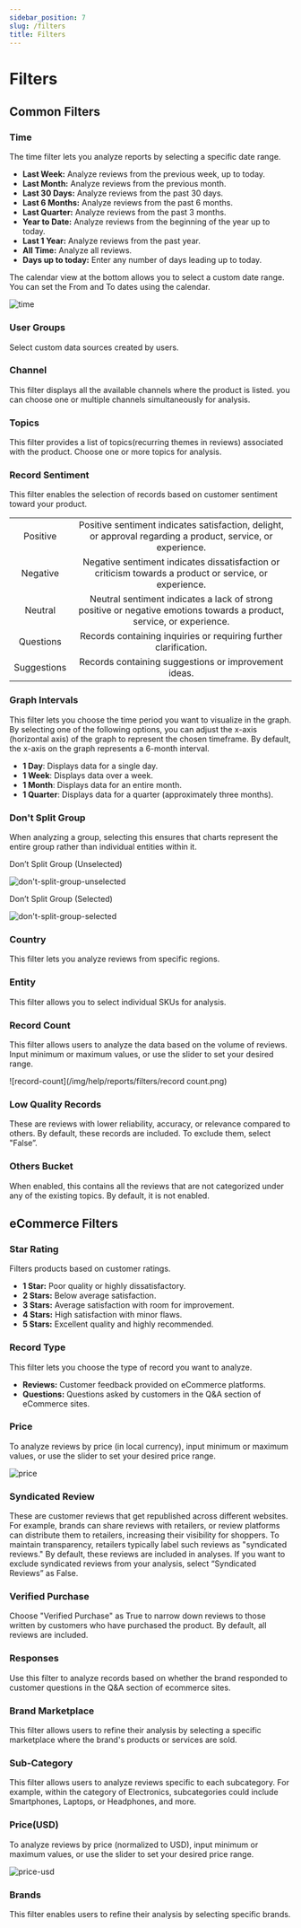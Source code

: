```yaml
---
sidebar_position: 7
slug: /filters
title: Filters
---
```

# **Filters**

## **Common Filters**

### **Time**

The time filter lets you analyze reports by selecting a specific date range.

- **Last Week:** Analyze reviews from the previous week, up to today.
- **Last Month:** Analyze reviews from the previous month.
- **Last 30 Days:** Analyze reviews from the past 30 days.
- **Last 6 Months:** Analyze reviews from the past 6 months.
- **Last Quarter:** Analyze reviews from the past 3 months.
- **Year to Date:** Analyze reviews from the beginning of the year up to today.
- **Last 1 Year:** Analyze reviews from the past year.
- **All Time:** Analyze all reviews.
- **Days up to today:** Enter any number of days leading up to today.

The calendar view at the bottom allows you to select a custom date range. You can set the From and To dates using the calendar.

![time](/img/help/reports/filters/time.png)

### **User Groups**
Select custom data sources created by users.

### **Channel**
This filter displays all the available channels where the product is listed. you can choose one or multiple channels simultaneously for analysis.

### **Topics**
This filter provides a list of topics(recurring themes in reviews) associated with the product. Choose one or more topics for analysis.

### **Record Sentiment**
This filter enables the selection of records based on customer sentiment toward your product.

|         	|                                                                                                                   	|
| :---------: | :-------------------------------------------------------------------------------------------------------------------: |
|   Positive  |  	Positive sentiment indicates satisfaction, delight, or approval regarding a product, service, or experience. 	|
|   Negative  |     	Negative sentiment indicates dissatisfaction or criticism towards a product or service, or experience.    	|
|   Neutral   | Neutral sentiment indicates a lack of strong positive or negative emotions towards a product, service, or experience. |
|  Questions  |                        	Records containing inquiries or requiring further clarification.                       	|
| Suggestions |                              	Records containing suggestions or improvement ideas.                             	|

### **Graph Intervals**
This filter lets you choose the time period you want to visualize in the graph. By selecting one of the following options, you can adjust the x-axis (horizontal axis) of the graph to represent the chosen timeframe. By default, the x-axis on the graph represents a 6-month interval.

- **1 Day**: Displays data for a single day.
- **1 Week**: Displays data over a week.
- **1 Month**: Displays data for an entire month.
- **1 Quarter**: Displays data for a quarter (approximately three months).

### **Don't Split Group**
When analyzing a group, selecting this ensures that charts represent the entire group rather than individual entities within it.

Don’t Split Group (Unselected)

![don't-split-group-unselected](/img/help/reports/filters/don't-split-group-unselected.png)

Don’t Split Group (Selected)

![don't-split-group-selected](/img/help/reports/filters/don't-split-group-selected.png)

### **Country**
This filter lets you analyze reviews from specific regions.

### **Entity**
This filter allows you to select individual SKUs for analysis.

### **Record Count**
This filter allows users to analyze the data based on the volume of reviews. Input minimum or maximum values, or use the slider to set your desired range.

![record-count](/img/help/reports/filters/record count.png)

### **Low Quality Records**
These are reviews with lower reliability, accuracy, or relevance compared to others. By default, these records are included. To exclude them, select "False”.

### **Others Bucket**
When enabled, this contains all the reviews that are not categorized under any of the existing topics. By default, it is not enabled.

## **eCommerce Filters**

### **Star Rating**

Filters products based on customer ratings.

- **1 Star:** Poor quality or highly dissatisfactory.
- **2 Stars:** Below average satisfaction.
- **3 Stars:** Average satisfaction with room for improvement.
- **4 Stars:** High satisfaction with minor flaws.
- **5 Stars:** Excellent quality and highly recommended.

### **Record Type**
This filter lets you choose the type of record you want to analyze.

- **Reviews:** Customer feedback provided on eCommerce platforms.
- **Questions:** Questions asked by customers in the Q\&A section of eCommerce sites.

### **Price**
To analyze reviews by price (in local currency), input minimum or maximum values, or use the slider to set your desired price range.

![price](/img/help/reports/filters/price.png)

### **Syndicated Review**
These are customer reviews that get republished across different websites. For example, brands can share reviews with retailers, or review platforms can distribute them to retailers, increasing their visibility for shoppers. To maintain transparency, retailers typically label such reviews as "syndicated reviews." By default, these reviews are included in analyses. If you want to exclude syndicated reviews from your analysis, select “Syndicated Reviews” as False.

### **Verified Purchase**
Choose "Verified Purchase" as True to narrow down reviews to those written by customers who have purchased the product. By default, all reviews are included.

### **Responses**
Use this filter to analyze records based on whether the brand responded to customer questions in the Q\&A section of ecommerce sites.

### **Brand Marketplace**
This filter allows users to refine their analysis by selecting a specific marketplace where the brand's products or services are sold.

### **Sub-Category**
This filter allows users to analyze reviews specific to each subcategory. For example, within the category of Electronics, subcategories could include Smartphones, Laptops, or Headphones, and more.

### **Price(USD)**
To analyze reviews by price (normalized to USD), input minimum or maximum values, or use the slider to set your desired price range.

![price-usd](/img/help/reports/filters/price-usd.png)

### **Brands**
This filter enables users to refine their analysis by selecting specific brands.



